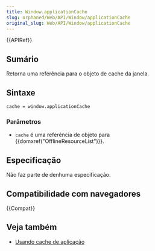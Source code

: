 ```yaml
---
title: Window.applicationCache
slug: orphaned/Web/API/Window/applicationCache
original_slug: Web/API/Window/applicationCache
---
```


{{APIRef}}

## Sumário

Retorna uma referência para o objeto de cache da janela.

## Sintaxe

```
cache = window.applicationCache
```

### Parâmetros

- `cache` é uma referência de objeto para {{domxref("OfflineResourceList")}}.

## Especificação

Não faz parte de denhuma especificação.

## Compatibilidade com navegadores

{{Compat}}

## Veja também

- [Usando cache de aplicação](/pt-BR/docs/Web/HTML/Using_the_application_cache)

